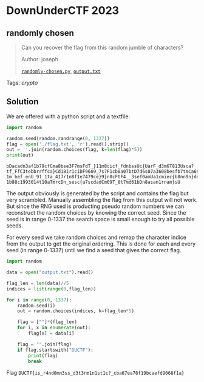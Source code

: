 # DownUnderCTF 2023

## randomly chosen

> Can you recover the flag from this random jumble of characters?
>
>  Author: joseph
>
> [`randomly-chosen.py`](randomly-chosen.py), [`output.txt`](output.txt)

Tags: _crypto_

## Solution
We are offered with a python script and a textfile:

```python
import random

random.seed(random.randrange(0, 1337))
flag = open('./flag.txt', 'r').read().strip()
out = ''.join(random.choices(flag, k=len(flag)*5))
print(out)
```

```
bDacadn3af1b79cfCma8bse3F7msFdT_}11m8cicf_fdnbssUc{UarF_d3m6T813Usca?tf_FfC3tebbrrffca}Cd18ir1ciDF96n9_7s7F1cb8a07btD7d6s07a3608besfb7tmCa6sasdnnT11ssbsc0id3dsasTs?1m_bef_enU_91_1ta_417r1n8f1e7479ce}9}n8cFtF4__3sef0amUa1cmiec{b8nn9n}dndsef0?1b88c1993014t10aTmrcDn_sesc{a7scdadCm09T_0t7md61bDn8asan1rnam}sU
```

The output obviously is generated by the script and contains the flag but very scrambled. Manually assembling the flag from this output will not work. But since the RNG used is producting pseudo random numbers we can reconstruct the random choices by knowing the correct seed. Since the seed is in range 0-1337 the search space is small enough to try all possible seeds. 

For every seed we take random choices and remap the character indice from the output to get the original ordering. This is done for each and every seed (in range 0-1337) until we find a seed that gives the correct flag.

```python
import random

data = open("output.txt").read()

flag_len = len(data)//5
indices = list(range(0,flag_len))

for i in range(0, 1337):
    random.seed(i)
    out = random.choices(indices, k=flag_len*5)

    flag = [""]*(flag_len)
    for i, x in enumerate(out):
        flag[x] = data[i]

    flag = "".join(flag)
    if flag.startswith("DUCTF"):
        print(flag)
        break
```

Flag `DUCTF{is_r4nd0mn3ss_d3t3rm1n1st1c?_cba67ea78f19bcaefd9068f1a}`